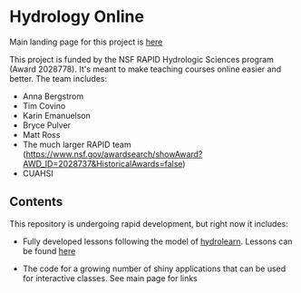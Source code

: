# Hydrology Online

Main landing page for this project is [here](https://openecodatalab.github.io/Hydrology-Online/)

This project is funded by the NSF RAPID Hydrologic Sciences program (Award 2028778). It's meant to make teaching courses online easier and better. The team includes:

- Anna Bergstrom
- Tim Covino
- Karin Emanuelson
- Bryce Pulver
- Matt Ross
- The much larger RAPID team (https://www.nsf.gov/awardsearch/showAward?AWD_ID=2028737&HistoricalAwards=false)
- CUAHSI

## Contents

This repository is undergoing rapid development, but right now it includes: 

- Fully developed lessons following the model of [hydrolearn](https://www.hydrolearn.org/). Lessons can be found [here]()

- The code for a growing number of shiny applications that can be used for interactive classes. See main page for links

 